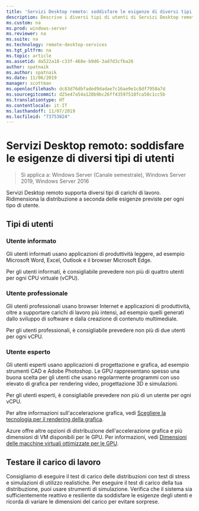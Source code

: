 ```yaml
---
title: 'Servizi Desktop remoto: soddisfare le esigenze di diversi tipi di utenti'
description: Descrive i diversi tipi di utenti di Servizi Desktop remoto.
ms.custom: na
ms.prod: windows-server
ms.reviewer: na
ms.suite: na
ms.technology: remote-desktop-services
ms.tgt_pltfrm: na
ms.topic: article
ms.assetid: da522a18-c33f-468e-b9d6-3ad7d3cfba26
author: spatnaik
ms.author: spatnaik
ms.date: 11/06/2019
manager: scottman
ms.openlocfilehash: dc83d76dbfaded9dadae7c16ae9e1c8df7958a7d
ms.sourcegitcommit: d25e47a54a120b9bc26ff43597518fca58c1cc5b
ms.translationtype: HT
ms.contentlocale: it-IT
ms.lasthandoff: 11/07/2019
ms.locfileid: "73753824"
---
```

# <a name="remote-desktop-services---cater-to-different-kinds-of-users"></a>Servizi Desktop remoto: soddisfare le esigenze di diversi tipi di utenti

>Si applica a: Windows Server (Canale semestrale), Windows Server 2019, Windows Server 2016

Servizi Desktop remoto supporta diversi tipi di carichi di lavoro. Ridimensiona la distribuzione a seconda delle esigenze previste per ogni tipo di utente.

## <a name="types-of-users"></a>Tipi di utenti

### <a name="knowledge-user"></a>Utente informato

Gli utenti informati usano applicazioni di produttività leggere, ad esempio Microsoft Word, Excel, Outlook e il browser Microsoft Edge.

Per gli utenti informati, è consigliabile prevedere non più di quattro utenti per ogni CPU virtuale (vCPU).

### <a name="professional-user"></a>Utente professionale

Gli utenti professionali usano browser Internet e applicazioni di produttività, oltre a supportare carichi di lavoro più intensi, ad esempio quelli generati dallo sviluppo di software e dalla creazione di contenuto multimediale.

Per gli utenti professionali, è consigliabile prevedere non più di due utenti per ogni vCPU.

### <a name="power-user"></a>Utente esperto

Gli utenti esperti usano applicazioni di progettazione e grafica, ad esempio strumenti CAD e Adobe Photoshop. Le GPU rappresentano spesso una buona scelta per gli utenti che usano regolarmente programmi con uso elevato di grafica per rendering video, progettazione 3D e simulazioni.

Per gli utenti esperti, è consigliabile prevedere non più di un utente per ogni vCPU.

Per altre informazioni sull'accelerazione grafica, vedi [Scegliere la tecnologia per il rendering della grafica](rds-graphics-virtualization.md).

Azure offre altre opzioni di distribuzione dell'accelerazione grafica e più dimensioni di VM disponibili per le GPU. Per informazioni, vedi [Dimensioni delle macchine virtuali ottimizzate per le GPU](https://docs.microsoft.com/azure/virtual-machines/windows/sizes-gpu).

## <a name="test-workload"></a>Testare il carico di lavoro

Consigliamo di eseguire il test di carico delle distribuzioni con test di stress e simulazioni di utilizzo realistiche. Per eseguire il test di carico della tua distribuzione, puoi usare strumenti di simulazione. Verifica che il sistema sia sufficientemente reattivo e resiliente da soddisfare le esigenze degli utenti e ricorda di variare le dimensioni del carico per evitare sorprese.
